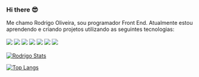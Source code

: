 ### Hi there :sunglasses:

Me chamo Rodrigo Oliveira, sou programador Front End. Atualmente estou aprendendo e criando projetos utilizando as seguintes tecnologias:
<br>
<br>
<img src="https://img.shields.io/badge/HTML5-E34F26?style=for-the-badge&logo=html5&logoColor=white"/>
<img src="https://img.shields.io/badge/CSS3-1572B6?style=for-the-badge&logo=css3&logoColor=white"/>
<img src="https://img.shields.io/badge/GIT-E44C30?style=for-the-badge&logo=git&logoColor=white"/>
<img src="https://img.shields.io/badge/GitHub-100000?style=for-the-badge&logo=github&logoColor=white"/>
<img src="https://img.shields.io/badge/JavaScript-323330?style=for-the-badge&logo=javascript&logoColor=F7DF1E"/>
<img src="https://img.shields.io/badge/React-20232A?style=for-the-badge&logo=react&logoColor=61DAFB"/>
<img src="https://img.shields.io/badge/Node.js-43853D?style=for-the-badge&logo=node.js&logoColor=white"/>
<br>
<br>
[![Rodrigo Stats](https://github-readme-stats.vercel.app/api?username=roliveira22)](https://github.com/anuraghazra/github-readme-stats)

[![Top Langs](https://github-readme-stats.vercel.app/api/top-langs/?username=roliveira22)](https://github.com/anuraghazra/github-readme-stats)
